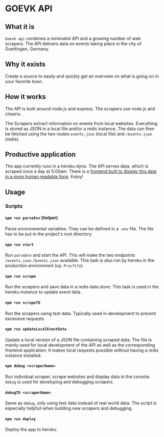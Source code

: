 # GOEVK API

## What it is

`Goevk api` combines a minimalist API and a growing number of web scrapers. The API delivers data on events taking place in the city of Goettingen, Germany.

## Why it exists

Create a source to easily and quickly get an overview on what is going on in your favorite town.

## How it works

The API is built around node.js and express. The scrapers use node.js and cheerio.

The Scrapers extract information on events from local websites. Everything is stored as JSON in a local file and/or a redis instance. The data can then be fetched using the two routes `events.json` (local file) and `/bvents.json` (redis).

## Productive application

The app currently runs in a heroku dyno. The API serves data, which is scraped once a day at 5:00am.
There is a [frontend built to display this data in a more human readable form](https://xylnx.github.io/goevk). Enjoy!

## Usage

### Scripts

#### `npm run parseEnv` (helper)

Parse environmental variables. They can be defined in a `.env` file. The file has to be put in the project's root directory.

#### `npm run start`

Run `parseEnv` and start the API. This will make the two endpoints `/events.json` `/bvents.json` available. This task is also run by heroku in the production environment (cp. `Procfile`).

#### `npm run scrape`

Run the scrapers and save data in a redis data store. This task is used in the heroku instance to update event data.

#### `npm run scrapeTD`

Run the scrapers using test data. Typically used in development to prevent excessive requests.

#### `npm run updateLocalEventData`

Update a local version of a JSON file containing scraped data. The file is mainly used for local development of the API as well as the corresponding frontend application: It makes local requests possible without having a redis instance installed.

#### `npm debug <scraperName>`

Run individual scraper, scrape websites and display data in the console. `debug` is used for developing and debugging scrapers.

#### `debugTD <scraperName>`

Same as `debug`, only using test data instead of real world data. The script is especially helpfull when building new scrapers and debugging.

#### `npm run deploy`

Deploy the app to heroku.
